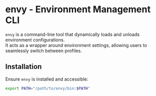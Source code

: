 # envy - Environment Management CLI

`envy` is a command-line tool that dynamically loads and unloads environment configurations.  
It acts as a wrapper around environment settings, allowing users to seamlessly switch between profiles.

## **Installation**
Ensure `envy` is installed and accessible:

```bash
export PATH="/path/to/envy/bin:$PATH"
```
